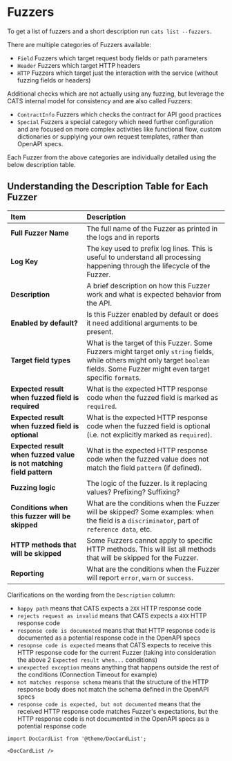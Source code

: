 
# Fuzzers

To get a list of fuzzers and a short description run `cats list --fuzzers`.

There are multiple categories of Fuzzers available:

- `Field` Fuzzers which target request body fields or path parameters
- `Header` Fuzzers which target HTTP headers
- `HTTP` Fuzzers which target just the interaction with the service (without fuzzing fields or headers)

Additional checks which are not actually using any fuzzing, but leverage the CATS internal model for consistency and are also called Fuzzers:

- `ContractInfo` Fuzzers which checks the contract for API good practices
- `Special` Fuzzers a special category which need further configuration and are focused on more complex activities like functional flow, custom dictionaries or supplying your own request templates, rather than OpenAPI specs.

Each Fuzzer from the above categories are individually detailed using the below description table.

## Understanding the Description Table for Each Fuzzer

| Item                                                                | Description                                                                                                                                                                           |
|:--------------------------------------------------------------------|:--------------------------------------------------------------------------------------------------------------------------------------------------------------------------------------|
| **Full Fuzzer Name**                                                | The full name of the Fuzzer as printed in the logs and in reports                                                                                                                     |
| **Log Key**                                                         | The key used to prefix log lines. This is useful to understand all processing happening through the lifecycle of the Fuzzer.                                                          |
| **Description**                                                     | A brief description on how this Fuzzer work and what is expected behavior from the API.                                                                                               |
| **Enabled by default?**                                             | Is this Fuzzer enabled by default or does it need additional arguments to be present.                                                                                                 |
| **Target field types**                                              | What is the target of this Fuzzer. Some Fuzzers might target only `string` fields, while others might only target `boolean` fields. Some Fuzzer might even target specific `format`s. |
| **Expected result when fuzzed field is required**                   | What is the expected HTTP response code when the fuzzed field is marked as `required`.                                                                                                |
| **Expected result when fuzzed field is optional**                   | What is the expected HTTP response code when the fuzzed field is optional (i.e. not explicitly marked as `required`).                                                                 |
| **Expected result when fuzzed value is not matching field pattern** | What is the expected HTTP response code when the fuzzed value does not match the field `pattern` (if defined).                                                                        |
| **Fuzzing logic**                                                   | The logic of the fuzzer. Is it replacing values? Prefixing? Suffixing?                                                                                                                |
| **Conditions when this fuzzer will be skipped**                     | What are the conditions when the Fuzzer will be skipped? Some examples: when the field is a `discriminator`, part of `reference data`, etc.                                           |
| **HTTP methods that will be skipped**                               | Some Fuzzers cannot apply to specific HTTP methods. This will list all methods that will be skipped for the Fuzzer.                                                                   |
| **Reporting**                                                       | What are the conditions when the Fuzzer will report `error`, `warn` or `success`.                                                                                                     | 


Clarifications on the wording from the `Description` column:
- `happy path` means that CATS expects a `2XX` HTTP response code
- `rejects request as invalid` means that CATS expects a `4XX` HTTP response code
- `response code is documented` means that that HTTP response code is documented as a potential response code in the OpenAPI specs
- `resopnse code is expected` means that CATS expects to receive this HTTP response code for the current Fuzzer (taking into consideration the above 2 `Expected result when...` conditions)
- `unexpected exception` means anything that happens outside the rest of the conditions (Connection Timeout for example)
- `not matches response schema` means that the structure of the HTTP response body does not match the schema defined in the OpenAPI specs
- `response code is expected, but not documented` means that the received HTTP response code matches Fuzzer's expectations, but the HTTP response code is not documented in the OpenAPI specs as a potential response code


```mdx-code-block
import DocCardList from '@theme/DocCardList';

<DocCardList />
```